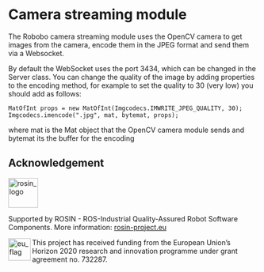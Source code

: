 # Camera streaming module

The Robobo camera streaming module uses the OpenCV camera to get images from the camera, encode them in the JPEG format and send them via a Websocket.

By default the WebSocket uses the port 3434, which can be changed in the Server class.
You can change the quality of the image by adding properties to the encoding method, for example to set the quality to 30 (very low) you should add as follows:

`MatOfInt props = new MatOfInt(Imgcodecs.IMWRITE_JPEG_QUALITY, 30);
 Imgcodecs.imencode(".jpg", mat, bytemat, props);`
 
where mat is the Mat object that the OpenCV camera module sends and bytemat its the buffer for the encoding

## Acknowledgement
<!--
    ROSIN acknowledgement from the ROSIN press kit
    @ https://github.com/rosin-project/press_kit
-->

<a href="http://rosin-project.eu">
  <img src="http://rosin-project.eu/wp-content/uploads/rosin_ack_logo_wide.png"
       alt="rosin_logo" height="60" >
</a>

Supported by ROSIN - ROS-Industrial Quality-Assured Robot Software Components.
More information: <a href="http://rosin-project.eu">rosin-project.eu</a>

<img src="http://rosin-project.eu/wp-content/uploads/rosin_eu_flag.jpg"
     alt="eu_flag" height="45" align="left" >

This project has received funding from the European Union’s Horizon 2020
research and innovation programme under grant agreement no. 732287.